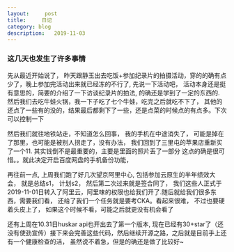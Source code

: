```yaml
---
layout:     post
title:     日记
category: blog
description:   2019-11-03
---
```



### 这几天也发生了许多事情 

先从最近开始说了， 昨天跟静玉出去吃饭+参加纪录片的拍摄活动，穿的的确有点少了，晚上参加完活动出来就已经冻的不行了, 先说一下活动吧， 活动本身还是挺有意思的，简要的介绍了一下访谈纪录片的拍法, 的确还是学到了一定的东西的. 然后我们去吃牛蛙火锅，我一下子吃了七个牛蛙，吃完之后就吃不下了， 其他的还点了一些有的没的，结果最后都剩下了一些，还是点菜的时候点的有点多。下次可以控制一下

然后我们就往地铁站走，不知道怎么回事， 我的手机在中途消失了， 可能是掉在了那里，也可能是被别人拐走了，没有办法， 我们回到了三里屯的苹果店重新买了一个11. 其实钱倒不是最重要的，主要是里面的照片丢了一部分
这点的确是很可惜。。就此决定开启百度网盘的手机备份功能，

再往前一点, 上周我们跑了好几次望京阿里中心, 包括参加云原生的半年绩效大会， 就是总结s1， 计划s2， 然后第二次过来就是签合同了， 我们这些人正式于2019-11-01日转入了阿里云，阿里味的权限也给我们开了.随后就给我们很多东西，需要我们看， 还给了我们一个任务就是要考CKA。看起来很难， 不过也要硬着头皮上了， 如果这个时候不看，可能之后就更没有机会看了

还有上周在10.31日huskar api也开出去了第一个版本, 现在已经有30+star了（还没有使劲宣传）接下来会完善这些代码，然后继续开源之路，之后就是目前手上还有一个健康检查的活， 虽然说不着急，但是的确还是做了比较好~
